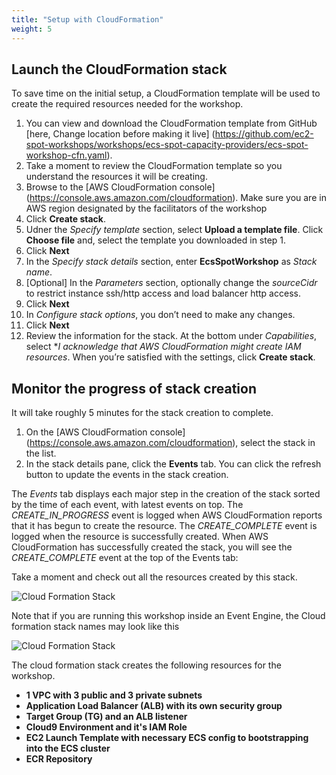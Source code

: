 ```yaml
---
title: "Setup with CloudFormation"
weight: 5
---
```


Launch the CloudFormation stack 
---

To save time on the initial setup, a CloudFormation template will be used to create the required resources needed for the workshop.
 
1. You can view and download the CloudFormation template from GitHub [here, Change location before making it live] (https://github.com/ec2-spot-workshops/workshops/ecs-spot-capacity-providers/ecs-spot-workshop-cfn.yaml).
2. Take a moment to review the CloudFormation template so you understand the resources it will be creating.
3. Browse to the [AWS CloudFormation console] (https://console.aws.amazon.com/cloudformation). Make sure you are in AWS region designated by the facilitators of the workshop
4. Click **Create stack**.
5. Udner the *Specify template* section, select **Upload a template file**. Click **Choose file** and, select the template you downloaded in step 1.
6. Click **Next**
7. In the *Specify stack details* section, enter **EcsSpotWorkshop** as *Stack name*.
8. [Optional] In the *Parameters* section, optionally change the *sourceCidr* to restrict instance ssh/http access and load balancer http access.
9. Click **Next**
10. In *Configure stack options*, you don’t need to make any changes.
11. Click **Next**
12. Review the information for the stack. At the bottom under *Capabilities*, select **I acknowledge that AWS CloudFormation might create IAM resources*. When you’re satisfied with the settings, click **Create stack**.

Monitor the progress of stack creation 
---

It will take roughly 5 minutes for the stack creation to complete.

1. On the [AWS CloudFormation console] (https://console.aws.amazon.com/cloudformation), select the stack in the list.
2. In the stack details pane, click the **Events** tab. You can click the refresh button to update the events in the stack creation.

The *Events* tab displays each major step in the creation of the stack sorted by the time of each event, with latest events on top.
The *CREATE_IN_PROGRESS* event is logged when AWS CloudFormation reports that it has begun to create the resource. The *CREATE_COMPLETE* event is logged when the resource is successfully created.
When AWS CloudFormation has successfully created the stack, you will see the *CREATE_COMPLETE* event at the top of the Events tab:

Take a moment and check out all the resources created by this stack.

![Cloud Formation Stack](/images/ecs-spot-capacity-providers/ecs_cfn_stack.png) 

Note that if you are running this workshop inside an Event Engine, the Cloud formation stack names may look like this 

![Cloud Formation Stack](/images/ecs-spot-capacity-providers/CFN_stacks.png) 


The cloud formation stack creates the following resources for the workshop.


* **1 VPC with 3 public and 3 private subnets**
* **Application Load Balancer (ALB) with its own security group**
* **Target Group (TG) and an ALB listener**
* **Cloud9 Environment and it's IAM Role**
* **EC2 Launch Template with necessary ECS config to bootstrapping into the ECS cluster**
* **ECR Repository**